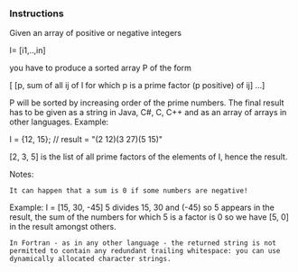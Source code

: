 ### Instructions

Given an array of positive or negative integers

I= [i1,..,in]

you have to produce a sorted array P of the form

[ [p, sum of all ij of I for which p is a prime factor (p positive) of ij] ...]

P will be sorted by increasing order of the prime numbers. The final result has to be given as a string in Java, C#, C, C++ and as an array of arrays in other languages.
Example:

I = {12, 15}; // result = "(2 12)(3 27)(5 15)"

[2, 3, 5] is the list of all prime factors of the elements of I, hence the result.

Notes:

    It can happen that a sum is 0 if some numbers are negative!

Example: I = [15, 30, -45] 5 divides 15, 30 and (-45) so 5 appears in the result, the sum of the numbers for which 5 is a factor is 0 so we have [5, 0] in the result amongst others.

    In Fortran - as in any other language - the returned string is not permitted to contain any redundant trailing whitespace: you can use dynamically allocated character strings.



